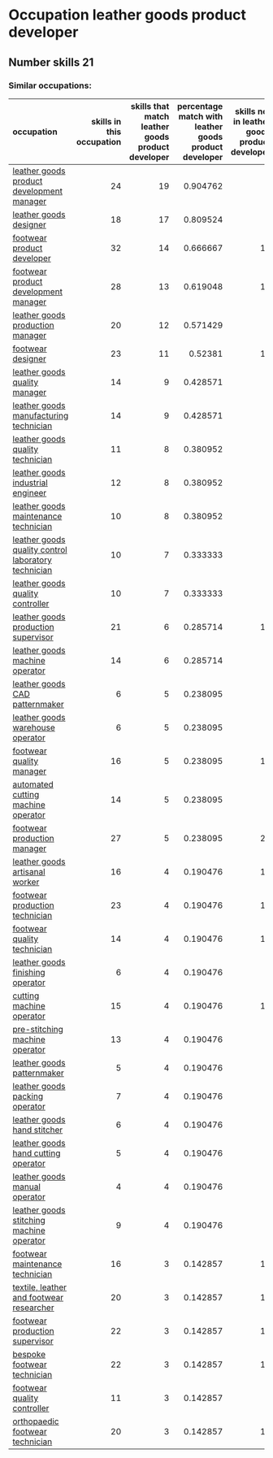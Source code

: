 # Occupation leather goods product developer
## Number skills 21
### Similar occupations:
| occupation                                                                                                    |   skills in this occupation |   skills that match leather goods product developer |   percentage match with leather goods product developer |   skills not in leather goods product developer |
|:--------------------------------------------------------------------------------------------------------------|----------------------------:|----------------------------------------------------:|--------------------------------------------------------:|------------------------------------------------:|
| [leather goods product development manager](leather_goods_product_development_manager.md)                     |                          24 |                                                  19 |                                                0.904762 |                                               5 |
| [leather goods designer](leather_goods_designer.md)                                                           |                          18 |                                                  17 |                                                0.809524 |                                               1 |
| [footwear product developer](footwear_product_developer.md)                                                   |                          32 |                                                  14 |                                                0.666667 |                                              18 |
| [footwear product development manager](footwear_product_development_manager.md)                               |                          28 |                                                  13 |                                                0.619048 |                                              15 |
| [leather goods production manager](leather_goods_production_manager.md)                                       |                          20 |                                                  12 |                                                0.571429 |                                               8 |
| [footwear designer](footwear_designer.md)                                                                     |                          23 |                                                  11 |                                                0.52381  |                                              12 |
| [leather goods quality manager](leather_goods_quality_manager.md)                                             |                          14 |                                                   9 |                                                0.428571 |                                               5 |
| [leather goods manufacturing technician](leather_goods_manufacturing_technician.md)                           |                          14 |                                                   9 |                                                0.428571 |                                               5 |
| [leather goods quality technician](leather_goods_quality_technician.md)                                       |                          11 |                                                   8 |                                                0.380952 |                                               3 |
| [leather goods industrial engineer](leather_goods_industrial_engineer.md)                                     |                          12 |                                                   8 |                                                0.380952 |                                               4 |
| [leather goods maintenance technician](leather_goods_maintenance_technician.md)                               |                          10 |                                                   8 |                                                0.380952 |                                               2 |
| [leather goods quality control laboratory technician](leather_goods_quality_control_laboratory_technician.md) |                          10 |                                                   7 |                                                0.333333 |                                               3 |
| [leather goods quality controller](leather_goods_quality_controller.md)                                       |                          10 |                                                   7 |                                                0.333333 |                                               3 |
| [leather goods production supervisor](leather_goods_production_supervisor.md)                                 |                          21 |                                                   6 |                                                0.285714 |                                              15 |
| [leather goods machine operator](leather_goods_machine_operator.md)                                           |                          14 |                                                   6 |                                                0.285714 |                                               8 |
| [leather goods CAD patternmaker](leather_goods_CAD_patternmaker.md)                                           |                           6 |                                                   5 |                                                0.238095 |                                               1 |
| [leather goods warehouse operator](leather_goods_warehouse_operator.md)                                       |                           6 |                                                   5 |                                                0.238095 |                                               1 |
| [footwear quality manager](footwear_quality_manager.md)                                                       |                          16 |                                                   5 |                                                0.238095 |                                              11 |
| [automated cutting machine operator](automated_cutting_machine_operator.md)                                   |                          14 |                                                   5 |                                                0.238095 |                                               9 |
| [footwear production manager](footwear_production_manager.md)                                                 |                          27 |                                                   5 |                                                0.238095 |                                              22 |
| [leather goods artisanal worker](leather_goods_artisanal_worker.md)                                           |                          16 |                                                   4 |                                                0.190476 |                                              12 |
| [footwear production technician](footwear_production_technician.md)                                           |                          23 |                                                   4 |                                                0.190476 |                                              19 |
| [footwear quality technician](footwear_quality_technician.md)                                                 |                          14 |                                                   4 |                                                0.190476 |                                              10 |
| [leather goods finishing operator](leather_goods_finishing_operator.md)                                       |                           6 |                                                   4 |                                                0.190476 |                                               2 |
| [cutting machine operator](cutting_machine_operator.md)                                                       |                          15 |                                                   4 |                                                0.190476 |                                              11 |
| [pre-stitching machine operator](pre-stitching_machine_operator.md)                                           |                          13 |                                                   4 |                                                0.190476 |                                               9 |
| [leather goods patternmaker](leather_goods_patternmaker.md)                                                   |                           5 |                                                   4 |                                                0.190476 |                                               1 |
| [leather goods packing operator](leather_goods_packing_operator.md)                                           |                           7 |                                                   4 |                                                0.190476 |                                               3 |
| [leather goods hand stitcher](leather_goods_hand_stitcher.md)                                                 |                           6 |                                                   4 |                                                0.190476 |                                               2 |
| [leather goods hand cutting operator](leather_goods_hand_cutting_operator.md)                                 |                           5 |                                                   4 |                                                0.190476 |                                               1 |
| [leather goods manual operator](leather_goods_manual_operator.md)                                             |                           4 |                                                   4 |                                                0.190476 |                                               0 |
| [leather goods stitching machine operator](leather_goods_stitching_machine_operator.md)                       |                           9 |                                                   4 |                                                0.190476 |                                               5 |
| [footwear maintenance technician](footwear_maintenance_technician.md)                                         |                          16 |                                                   3 |                                                0.142857 |                                              13 |
| [textile, leather and footwear researcher](textile,_leather_and_footwear_researcher.md)                       |                          20 |                                                   3 |                                                0.142857 |                                              17 |
| [footwear production supervisor](footwear_production_supervisor.md)                                           |                          22 |                                                   3 |                                                0.142857 |                                              19 |
| [bespoke footwear technician](bespoke_footwear_technician.md)                                                 |                          22 |                                                   3 |                                                0.142857 |                                              19 |
| [footwear quality controller](footwear_quality_controller.md)                                                 |                          11 |                                                   3 |                                                0.142857 |                                               8 |
| [orthopaedic footwear technician](orthopaedic_footwear_technician.md)                                         |                          20 |                                                   3 |                                                0.142857 |                                              17 |
